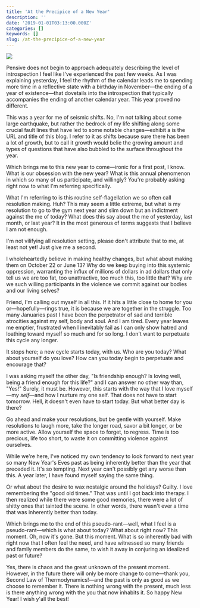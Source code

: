 ```yaml
---
title: 'At the Precipice of a New Year'
description: ''
date: '2019-01-01T03:13:00.000Z'
categories: []
keywords: []
slug: /at-the-precipice-of-a-new-year
---
```


![](https://images.unsplash.com/photo-1531167599833-609a45d3d903?ixlib=rb-1.2.1&q=80&fm=jpg&crop=entropy&cs=tinysrgb&w=2000&fit=max&ixid=eyJhcHBfaWQiOjExNzczfQ)

Pensive does not begin to approach adequately describing the level of introspection I feel like I've experienced the past few weeks. As I was explaining yesterday, I feel the rhythm of the calendar leads me to spending more time in a reflective state with a birthday in November—the ending of a year of existence—that dovetails into the introspection that typically accompanies the ending of another calendar year. This year proved no different.

This was a year for me of seismic shifts. No, I'm not talking about some large earthquake, but rather the bedrock of my life shifting along some crucial fault lines that have led to some notable changes—exhibit a is the URL and title of this blog. I refer to it as shifts because sure there has been a lot of growth, but to call it growth would belie the growing amount and types of questions that have also bubbled to the surface throughout the year.

Which brings me to this new year to come—ironic for a first post, I know. What is our obsession with the new year? What is this annual phenomenon in which so many of us participate, and willingly? You're probably asking right now to what I'm referring specifically.

What I'm referring to is this routine self-flagellation we so often call resolution making. Huh? This may seem a little extreme, but what is my resolution to go to the gym next year and slim down but an indictment against the me of today? What does this say about the me of yesterday, last month, or last year? It in the most generous of terms suggests that I believe I am not enough.

I'm not vilifying all resolution setting, please don't attribute that to me, at least not yet! Just give me a second.

I wholeheartedly believe in making healthy changes, but what about making them on October 22 or June 13? Why do we keep buying into this systemic oppression, warranting the influx of millions of dollars in ad dollars that only tell us we are too fat, too unattractive, too much this, too little that? Why are we such willing participants in the violence we commit against our bodies and our living selves?

Friend, I'm calling out myself in all this. If it hits a little close to home for you or—hopefully—rings true, it is because we are together in the struggle. Too many Januaries past I have been the perpetrator of sad and terrible atrocities against my self, body and soul. And I am tired. Every year leaves me emptier, frustrated when I inevitably fail as I can only show hatred and loathing toward myself so much and for so long. I don't want to perpetuate this cycle any longer.

It stops here; a new cycle starts today, with us. Who are you today? What about yourself do you love? How can you today begin to perpetuate and encourage that?

I was asking myself the other day, "Is friendship enough? Is loving well, being a friend enough for this life?" and I can answer no other way than, "Yes!" Surely, it must be. However, this starts with the way that I love myself—my *self*—and how I nurture my one self. That does not have to start tomorrow. Hell, it doesn't even have to start today. But what better day is there?

Go ahead and make your resolutions, but be gentle with yourself. Make resolutions to laugh more, take the longer road, savor a bit longer, or be more active. Allow yourself the space to forget, to regress. Time is too precious, life too short, to waste it on committing violence against ourselves.

While we're here, I've noticed my own tendency to look forward to next year so many New Year's Eves past as being inherently better than the year that preceded it. It's so tempting. Next year can't possibly get any worse than this. A year later, I have found myself saying the same thing.

Or what about the desire to wax nostalgic around the holidays? Guilty. I love remembering the "good old times." That was until I got back into therapy. I then realized while there were some good memories, there were a lot of shitty ones that tainted the scene. In other words, there wasn't ever a time that was inherently better than today.

Which brings me to the end of this pseudo-rant—well, what I feel is a pseudo-rant—which is what about today? What about right now? This moment. Oh, now it's gone. But this moment. What is so inherently bad with right now that I often feel the need, and have witnessed so many friends and family members do the same, to wish it away in conjuring an idealized past or future?

Yes, there is chaos and the great unknown of the present moment. However, in the future there will only be more change to come—thank you, Second Law of Thermodynamics!—and the past is only as good as we choose to remember it. There is nothing wrong with the present, much less is there anything wrong with the you that now inhabits it. So happy New Year! I wish y'all the best!
